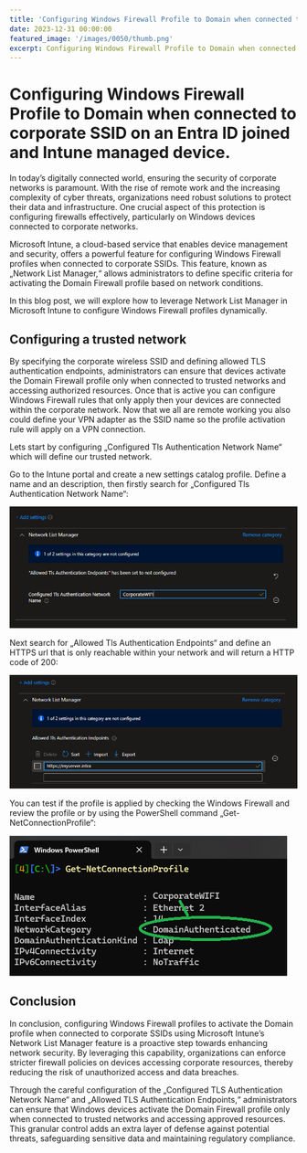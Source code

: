 ```yaml
---
title: 'Configuring Windows Firewall Profile to Domain when connected to corporate SSID on an Entra ID joined and Intune managed device.'
date: 2023-12-31 00:00:00
featured_image: '/images/0050/thumb.png'
excerpt: Configuring Windows Firewall Profile to Domain when connected to corporate SSID on an Entra ID joined and Intune managed device.
---
```


# Configuring Windows Firewall Profile to Domain when connected to corporate SSID on an Entra ID joined and Intune managed device.

In today’s digitally connected world, ensuring the security of corporate networks is paramount. With the rise of remote work and the increasing complexity of cyber threats, organizations need robust solutions to protect their data and infrastructure. One crucial aspect of this protection is configuring firewalls effectively, particularly on Windows devices connected to corporate networks.

Microsoft Intune, a cloud-based service that enables device management and security, offers a powerful feature for configuring Windows Firewall profiles when connected to corporate SSIDs. This feature, known as „Network List Manager,“ allows administrators to define specific criteria for activating the Domain Firewall profile based on network conditions.

In this blog post, we will explore how to leverage Network List Manager in Microsoft Intune to configure Windows Firewall profiles dynamically.

## Configuring a trusted network
By specifying the corporate wireless SSID and defining allowed TLS authentication endpoints, administrators can ensure that devices activate the Domain Firewall profile only when connected to trusted networks and accessing authorized resources. Once that is active you can configure Windows Firewall rules that only apply then your devices are connected within the corporate network. Now that we all are remote working you also could define your VPN adapter as the SSID name so the profile activation rule will apply on a VPN connection.

Lets start by configuring „Configured Tls Authentication Network Name“ which will define our trusted network.

Go to the Intune portal and create a new settings catalog profile. Define a name and an description, then firstly search for „Configured Tls Authentication Network Name“:

![](/images/0050/1.png)

Next search for „Allowed Tls Authentication Endpoints“ and define an HTTPS url that is only reachable within your network and will return a HTTP code of 200:

![](/images/0050/2.png)

You can test if the profile is applied by checking the Windows Firewall and review the profile or by using the PowerShell command „Get-NetConnectionProfile“:

![](/images/0050/3.png)

## Conclusion
In conclusion, configuring Windows Firewall profiles to activate the Domain profile when connected to corporate SSIDs using Microsoft Intune’s Network List Manager feature is a proactive step towards enhancing network security. By leveraging this capability, organizations can enforce stricter firewall policies on devices accessing corporate resources, thereby reducing the risk of unauthorized access and data breaches.

Through the careful configuration of the „Configured TLS Authentication Network Name“ and „Allowed TLS Authentication Endpoints,“ administrators can ensure that Windows devices activate the Domain Firewall profile only when connected to trusted networks and accessing approved resources. This granular control adds an extra layer of defense against potential threats, safeguarding sensitive data and maintaining regulatory compliance.